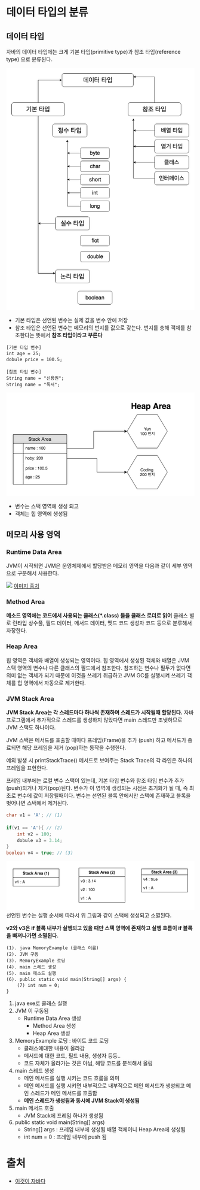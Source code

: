 # 데이터 타입의 분류

## 데이터 타입

자바의 데이터 타입에는 크게 기본 타입(primitive type)과 참조 타입(reference type) 으로 뷴류된다.

![데이터-타입-분류](/assets/java-data-type.png)

* 기본 타입은 선언된 변수는 실제 값을 변수 안에 저장
* 참조 타입은 선언된 변수는 메모리의 번지를 값으로 갖는다. 번지를 총해 객체를 참조한다는 뜻에서 **참조 타입이라고 부른다**


```
[기본 타입 변수]
int age = 25;
dobule price = 100.5;

[참조 타입 변수]
String name = "신용권";
String name = "독서";
```


![스택틱-힙](/assets/java-memory-stack.png)
* 변수는 스택 영역에 생성 되고
* 객체는 힙 영역에 생성됨

## 메모리 사용 영역

### Runtime Data Area
JVM이 시작되면 JVM은 운영체제에서 할당받은 메모리 영역을 다음과 같이 세부 영역으로 구분해서 사용한다.

![](https://i.imgur.com/pAh5gIZ.png)
[이미지 출처](https://minwan1.github.io/2018/06/06/2018-06-06-Java,JVM/)

### Method Area
**메소드 영역에는 코드에서 사용되는 클래스(*.class) 들을 클래스 로더로 읽어** 클래스 별로 런타입 상수풀, 필드 데이터, 메서드 데이터, 멧드 코드 생성자 코드 등으로 분루해서 자장한다.

### Heap Area
힙 영역은 객체와 배열이 생성되는 영역이다. 힙 영역에서 생성된 객체와 배열은 JVM 스택 영역의 변수나 다른 클래스의 필드에서 참조한다. 참조하는 변수나 필두가 없다면 의미 없는 객체가 되기 때문에 이것을 쓰레기 취급하고 JVM GC를 실행시켜 쓰레기 객체를 힙 영역에서 자동으로 제거한다. 

### JVM Stack Area
**JVM Stack Area는 각 스레드마다 하나씩 존재하며 스레드가 시작될때 할당된다.** 자바 프로그램에서 추가적으로 스레드를 생성하지 않았다면 main 스레드만 조냊하므로 JVM 스택도 하나이다.

JVM 스택은 메서드를 호출할 때마다 프레임(Frame)을 추가 (push) 하고 메서드가 종료되면 해당 프레임을 제거 (pop)하는 동작을 수행한다. 

예외 발생 시 printStackTrace() 메서드로 보여주는 Stack Trace의 각 라인은 하나의 프레임을 표현한다. 

프레임 내부에는 로컬 변수 스택이 있는데, 기본 타입 변수와 참조 타입 변수가 추가(push)되거나 제거(pop)된다. 변수가 이 영역에 생성되는 시점은 초기화가 될 때, 즉 최초로 변수에 값이 저장될때이다. 변수는 선언된 블록 안에서만 스택에 존재하고 블록을 벗어나면 스택에서 제거된다.


```java
char v1 = 'A'; // (1)

if(v1 == 'A'){ // (2)
    int v2 = 100;
    dobule v3 = 3.14;
}
boolean v4 = true; // (3)
```

![실행순서](/assets/java-stack-flow.png)
선언된 변수는 실행 순서에 따라서 위 그림과 같이 스택에 생성되고 소멸된다.

**v2와 v3은 if 블록 내부가 실행되고 있을 때만 스택 영역에 존재하고 실행 흐름이 if 블록을 빠져나가면 소멸된다.**


```
(1). java MemoryExample (클래스 이름)
(2). JVM 구동
(3). MemoryExample 로딩
(4). main 스레드 생성
(5). main 메소드 실행
(6). public static void main(String[] args) {
    (7) int num = 0;
}
```

1. java exe로 클래스 실행 
2. JVM 이 구동됨
    * Runtime Data Area 생성
        * Method Area 생성
        * Heap Area 생성
3. MemoryExample 로딩 : 바이트 코드 로딩 
    * 클래스에대한 내용이 올라감
    * 메서드에 대한 코드, 필드 내용, 생성자 등등..
    * 코드 자체가 올라가는 것은 아님, 해당 코드를 분석해서 올림
4. main 스레드 생성
    * 메인 메서드를 실행 시키는 코드 흐름을 의미
    * 메인 메서드를 실행 시키면 내부적으로 내부적으로 메인 메서드가 생성되고 메인 스레드가 메인 메서드를 호출함
    * **메인 스레드가 생성됨과 동시에 JVM Stack이 생성됨**
5. main 메서드 호출
   * JVM Stack에 프레임 하나가 생성됨
6. public static void main(String[] args)
    * String[] args : 프레임 내부에 생성됨 배열 객체이니 Heap Area에 생성됨
    * int num = 0 : 프레임 내부에 push 됨


# 출처 
* [이것이 자바다](http://www.hanbit.co.kr/store/education/edu_view.html?p_code=C5815590736)